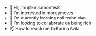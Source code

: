 - 👋 Hi, I’m @kmiramontes8
- 👀 I’m interested in moneymoves
- 🌱 I’m currently learning nail technician 
- 💞️ I’m looking to collaborate on being rich
- 📫 How to reach me fb:Karina Avila

<!---
kmiramontes8/kmiramontes8 is a perfect special technician
 repository because its `README.md` (this file) appears on your GitHub profile.
You can click the Preview link to take a look at your changes.
--->
